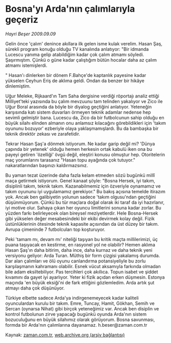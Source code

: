 # Bosna'yı Arda'nın çalımlarıyla geçeriz

*Hayri Beşer 2009.09.09*

<tr><td class="metin" colspan="2" style="padding-top: 20px; padding-left: 5px; ">Gelin önce 'çalım' denince akıllara ilk gelen isme kulak verelim. Hasan Şaş, sürekli program konuğu olduğu TV kanalında anlatıyor: "Bir idmanda Lucescu yanıma gelip atabildiğim kadar çok çalım atmamı söyledi. Şaşırmıştım. Çünkü o güne kadar çalıştığım bütün hocalar daha az çalım atmamı istemişlerdi.</td></tr><tr><td class="metin" colspan="2" style="padding-top: 20px; padding-left: 5px; "><p>" Hasan'ı dinlerken bir dönem F.Bahçe'de kaptanlık payesine kadar yükselen Ceyhun Eriş de aklıma geldi. Ondan da benzer bir hikâye dinlemiştim.
<p> Uğur Meleke, Rijkaard'ın Tam Saha dergisine verdiği röportajı analiz ettiği Milliyet'teki yazısında bu çalım mevzuunu tam telinden yakalıyor ve Zico ile Uğur Boral arasında da böyle bir diyalog geçtiğini anlatıyor. Yeteneğin karşısında katı sistem duvarları örmeyen teknik adamlar nedense hep sevimli gelmiştir bana. Lucescu da, Zico da bir futbolcunun sahip olduğu en büyük silahı elinden almanın onu anlamsız kılacağını görebildikleri için 'takım oyununu bozuyor' ezberiyle olaya yaklaşmamışlardı. Bu da bambaşka bir teknik direktör zekası ve zarafetidir.
<p> Tekrar Hasan Şaş'a dönmek istiyorum. Ne kadar garip değil mi? 'Dünya çapında bir yetenek' olduğu hemen herkesin ortak kabulü iken ona bu payeyi getiren 'özelliği' övgü değil, eleştiri konusu olmuştur hep. Otoritelerin maç yorumlarını tarasanız "Hasan topu ayağında çok tutuyor." nakaratlarından başınızı kaldırmazsınız.
<p> Bu yaman tezat üzerinde daha fazla kelam etmeden sözü bugünkü millî maça getirmek istiyorum. Genel kanaat şöyle: "Bosna Hersek, iyi takım, disiplinli takım, teknik takım. Kazanabilmemiz için özveriyle oynamamız ve takım oyununu iyi uygulamamız gerekiyor." Bu bakış açısına temelde itirazım yok. Ancak ben galibiyetin yolunun sadece 'takım olgusu'ndan geçtiğini düşünmüyorum. Çünkü bu tür maçlara doğal olarak iki taraf da iyi hazırlanır, iyi motive olur. Sahaya çıkan her oyuncu limitlerini sonuna kadar zorlar. Bu yüzden farkı belirleyecek olan bireysel meziyetlerdir. Hele Bosna-Hersek gibi yükselen değer mesabesindeki bir ekibi devirmek kolay değil. Fizik üstünlüklerinin ötesinde teknik kapasite açısından da üst düzey bir takım. Avrupa çimeninde 7 futbolcuları top koşturuyor.
<p> Peki 'tamam mı, devam mı' niteliği taşıyan bu kritik maçta millilerimizi, üç puana taşıyacak en kestirme, en rasyonel yol ne olabilir? Hemen aklıma Hasan Şaş'ın daha bitirim, daha ince, daha kurnaz ve daha teknik yeni versiyonu geliyor: Arda Turan. Müthiş bir form çizgisi yakalamış durumda. Dar alan çalımları ve ölü oyunu canlandırma potansiyeliyle bu zorlu karşılaşmanın kahramanı olabilir. Esnek vücut aksamıyla farkında olmadan bile adam eksiltebiliyor. Pas tercihleri çok akıllıca. Topun isabet ve şiddet kıvamını da gayet iyi ayarlıyor. Yeter ki fizik açıdan erken düşmesin. Estonya maçında 'en büyük eksiği'ni de fark ettiğini gözlemledim. Arda artık şut atmayı daha çok düşünüyor.
<p> Türkiye elbette sadece Arda'ya indirgenemeyecek kadar kaliteli oyunculardan kurulu bir takım. Emre, Tuncay, Hamit, Gökhan, Semih ve Sercan (oynarsa Nihat) gibi birçok yeteneğimiz var. Ancak ben disiplin ve kontrol futbolunun zirve yapacağı bugünkü oyunda Arda'nın sistem bozuculuğunu en büyük silahımız olarak görüyorum. Bosna savunması, formda bir Arda'nın çalımlarına dayanamaz. h.beser@zaman.com.tr<br/></p></p></p></p></p></p></td></tr>

Kaynak: [zaman.com.tr](http://zaman.com.tr/yazar.do?yazino=890077), [web.archive.org (arşiv bağlantısı)](http://web.archive.org/web/20091219221917/http://www.zaman.com.tr:80/yazar.do?yazino=890077)
